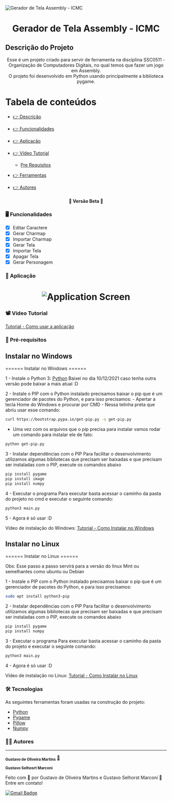 ![Gerador de Tela Assembly - ICMC](https://upload.wikimedia.org/wikipedia/commons/thumb/c/c9/Webysther_20170627_-_Logo_ICMC-USP.svg/1200px-Webysther_20170627_-_Logo_ICMC-USP.svg.png)

<h1 align="center">Gerador de Tela Assembly - ICMC</h1>

## Descrição do Projeto

<p align="center">Esse é um projeto criado para servir de ferramenta na disciplina SSC0511 - Organização de Computadores Digitais, no qual temos que fazer um jogo em Assembly.<br>O projeto foi desenvolvido em Python usando principalmente a biblioteca pygame.</p>

# Tabela de conteúdos

<!--ts-->

- [👉 Descrição](#Descrição-do-Projeto)
- [👉 Funcionalidades](#🖥️-Funcionalidades)
- [👉 Aplicação](#🧩-Aplicação)
- [👉 Vídeo Tutorial](#📽️-Vídeo-Tutorial)
  - [Pre Requisitos](#📝-Pré-requisitos)
- [👉 Ferramentas](#🛠-Tecnologias)
- [👉 Autores](#🧑‍💻-Autores)

  <!--te-->

<h4 align="center"> 
	🚧  Versão Beta  🚧
</h4>

### 🖥️ Funcionalidades

- [x] Editar Caractere
- [x] Gerar Charmap
- [x] Importar Charmap
- [x] Gerar Tela
- [x] Importar Tela
- [x] Apagar Tela
- [x] Gerar Personagem

### 🧩 Aplicação

<h1 align="center">
  <img alt="Application Screen" title="#Application Screen" src="https://i.imgur.com/HKgMqQT.png" />
</h1>

### 📽️ Vídeo Tutorial

[Tutorial - Como usar a aplicação](https://youtu.be/vvJzQRh8cuU)

### 📝 Pré-requisitos

<h2> Instalar no Windows </h2>
====== Instalar no Windows ======

1 - Instale o Python 3:
[Python](https://www.python.org/ftp/python/3.10.1/Python-3.10.1.tar.xz)
Baixei no dia 10/12/2021 caso tenha outra versão pode baixar a mais atual :D

2 - Instale o PIP
com o Python instalado precisamos baixar o pip que é um gerenciador de pacotes do Python, e para isso precisamos: - Apertar a tecla Home do Windows e procurar por CMD - Nessa telinha preta que abriu usar esse comando:

```bash
curl https://bootstrap.pypa.io/get-pip.py -o get-pip.py
```

- Uma vez com os arquivos que o pip precisa para instalar vamos rodar um comando para instalar ele de fato:

```bash
python get-pip.py
```

3 - Instalar dependências com o PIP
Para facilitar o desenvolvimento utilizamos algumas bibliotecas que precisam ser baixadas e que precisam ser instaladas com o PIP, execute os comandos abaixo

```bash
pip install pygame
pip install image
pip install numpy
```

4 - Executar o programa
Para executar basta acessar o caminho da pasta do projeto no cmd e executar o seguinte comando:

```bash
python3 main.py
```

5 - Agora é só usar :D

Vídeo de instalação do Windows:
[Tutorial - Como Instalar no Windows](https://youtu.be/LrDKQ516Ew0)<br>

<h2> Instalar no Linux </h2>
====== Instalar no Linux ======

Obs: Esse passo a passo servirá para a versão do linux Mint ou semelhantes como ubuntu ou Debian

1 - Instale o PIP
com o Python instalado precisamos baixar o pip que é um gerenciador de pacotes do Python, e para isso precisamos:

```bash
sudo apt install python3-pip
```

2 - Instalar dependências com o PIP
Para facilitar o desenvolvimento utilizamos algumas bibliotecas que precisam ser baixadas e que precisam ser instaladas com o PIP, execute os comandos abaixo

```bash
pip install pygame
pip install numpy
```

3 - Executar o programa
Para executar basta acessar o caminho da pasta do projeto e executar o seguinte comando:

```bash
python3 main.py
```

4 - Agora é só usar :D

Vídeo de instalação no Linux:
[Tutorial - Como Instalar no Linux](https://youtu.be/hdT6XAhFqLY)

### 🛠 Tecnologias

As seguintes ferramentas foram usadas na construção do projeto:

- [Python](https://www.python.org/)
- [Pygame](https://www.pygame.org/)
- [Pillow](https://pillow.readthedocs.io/)
- [Numpy](https://numpy.org/)

### 🧑‍💻 Autores

---

<sub><b>Gustavo de Oliveira Martins</b></sub></a> <a href="https://github.com/GustavoOM" title="ICMC USP">🐷</a>

<sub><b>Gustavo Selhosrt Marconi</b></sub></a> <a href="https://github.com/GustavoSelhorstMarconi"></a>

Feito com 💛 por Gustavo de Oliveira Martins e Gustavo Selhorst Marconi 🥨 Entre em contato!

[![Gmail Badge](https://img.shields.io/badge/-gustavo_martins@usp.br-c14438?style=flat-square&logo=Gmail&logoColor=white&link=mailto:gustavo_martins@usp.br)](mailto:gustavo_martins@usp.br)
